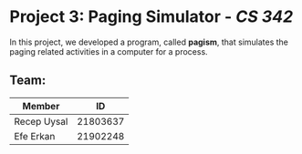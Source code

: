 # Project 3: Paging Simulator - *CS 342*

In this project, we developed a program, called **pagism**, that simulates the
paging related activities in a computer for a process. 

## Team:

| Member             | ID       |
| ------------------ | -------- |
| Recep Uysal        | 21803637 |
| Efe Erkan          | 21902248 |